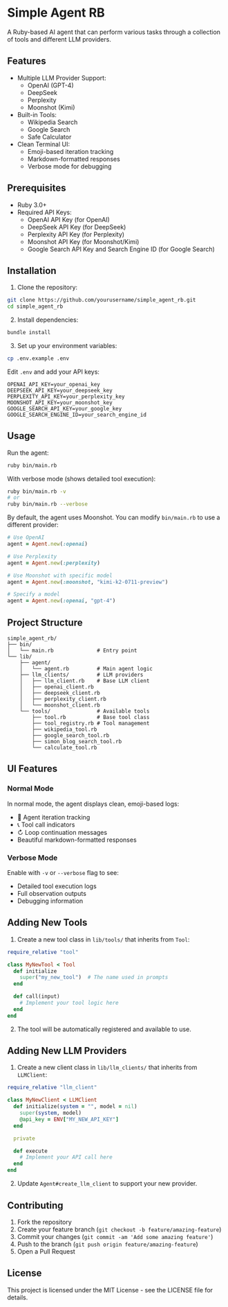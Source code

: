 # Simple Agent RB

A Ruby-based AI agent that can perform various tasks through a collection of tools and different LLM providers.

## Features

- Multiple LLM Provider Support:
  - OpenAI (GPT-4)
  - DeepSeek
  - Perplexity
  - Moonshot (Kimi)
- Built-in Tools:
  - Wikipedia Search
  - Google Search
  - Safe Calculator
- Clean Terminal UI:
  - Emoji-based iteration tracking
  - Markdown-formatted responses
  - Verbose mode for debugging

## Prerequisites

- Ruby 3.0+
- Required API Keys:
  - OpenAI API Key (for OpenAI)
  - DeepSeek API Key (for DeepSeek)
  - Perplexity API Key (for Perplexity)
  - Moonshot API Key (for Moonshot/Kimi)
  - Google Search API Key and Search Engine ID (for Google Search)

## Installation

1. Clone the repository:

```bash
git clone https://github.com/yourusername/simple_agent_rb.git
cd simple_agent_rb
```

2. Install dependencies:

```bash
bundle install
```

3. Set up your environment variables:

```bash
cp .env.example .env
```

Edit `.env` and add your API keys:

```
OPENAI_API_KEY=your_openai_key
DEEPSEEK_API_KEY=your_deepseek_key
PERPLEXITY_API_KEY=your_perplexity_key
MOONSHOT_API_KEY=your_moonshot_key
GOOGLE_SEARCH_API_KEY=your_google_key
GOOGLE_SEARCH_ENGINE_ID=your_search_engine_id
```

## Usage

Run the agent:

```bash
ruby bin/main.rb
```

With verbose mode (shows detailed tool execution):

```bash
ruby bin/main.rb -v
# or
ruby bin/main.rb --verbose
```

By default, the agent uses Moonshot. You can modify `bin/main.rb` to use a different provider:

```ruby
# Use OpenAI
agent = Agent.new(:openai)

# Use Perplexity
agent = Agent.new(:perplexity)

# Use Moonshot with specific model
agent = Agent.new(:moonshot, "kimi-k2-0711-preview")

# Specify a model
agent = Agent.new(:openai, "gpt-4")
```

## Project Structure

```
simple_agent_rb/
├── bin/
│   └── main.rb              # Entry point
└── lib/
    ├── agent/
    │   └── agent.rb         # Main agent logic
    ├── llm_clients/         # LLM providers
    │   ├── llm_client.rb    # Base LLM client
    │   ├── openai_client.rb
    │   ├── deepseek_client.rb
    │   ├── perplexity_client.rb
    │   └── moonshot_client.rb
    └── tools/               # Available tools
        ├── tool.rb          # Base tool class
        ├── tool_registry.rb # Tool management
        ├── wikipedia_tool.rb
        ├── google_search_tool.rb
        ├── simon_blog_search_tool.rb
        └── calculate_tool.rb
```

## UI Features

### Normal Mode
In normal mode, the agent displays clean, emoji-based logs:
- 🔄 Agent iteration tracking
- 📞 Tool call indicators  
- ↻ Loop continuation messages
- Beautiful markdown-formatted responses

### Verbose Mode
Enable with `-v` or `--verbose` flag to see:
- Detailed tool execution logs
- Full observation outputs
- Debugging information

## Adding New Tools

1. Create a new tool class in `lib/tools/` that inherits from `Tool`:

```ruby
require_relative "tool"

class MyNewTool < Tool
  def initialize
    super("my_new_tool")  # The name used in prompts
  end

  def call(input)
    # Implement your tool logic here
  end
end
```

2. The tool will be automatically registered and available to use.

## Adding New LLM Providers

1. Create a new client class in `lib/llm_clients/` that inherits from `LLMClient`:

```ruby
require_relative "llm_client"

class MyNewClient < LLMClient
  def initialize(system = "", model = nil)
    super(system, model)
    @api_key = ENV["MY_NEW_API_KEY"]
  end

  private

  def execute
    # Implement your API call here
  end
end
```

2. Update `Agent#create_llm_client` to support your new provider.

## Contributing

1. Fork the repository
2. Create your feature branch (`git checkout -b feature/amazing-feature`)
3. Commit your changes (`git commit -am 'Add some amazing feature'`)
4. Push to the branch (`git push origin feature/amazing-feature`)
5. Open a Pull Request

## License

This project is licensed under the MIT License - see the LICENSE file for details.
